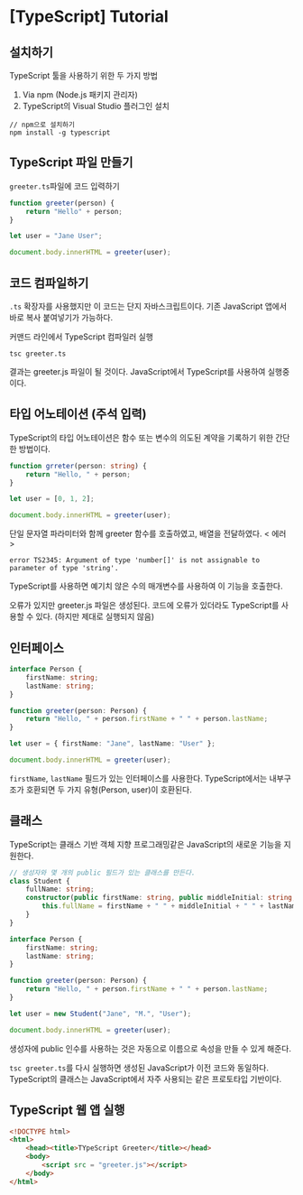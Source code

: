 # [TypeScript] Tutorial

## 설치하기

TypeScript 툴을 사용하기 위한 두 가지 방법
1. Via npm (Node.js 패키지 관리자)
2. TypeScript의 Visual Studio 플러그인 설치

```
// npm으로 설치하기
npm install -g typescript
```

## TypeScript 파일 만들기

`greeter.ts`파일에 코드 입력하기

```ts
function greeter(person) {
	return "Hello" + person;
}

let user = "Jane User";

document.body.innerHTML = greeter(user);
```

## 코드 컴파일하기

`.ts` 확장자를 사용했지만 이 코드는 단지 자바스크립트이다.
기존 JavaScript 앱에서 바로 복사 붙여넣기가 가능하다.

커맨드 라인에서 TypeScript 컴파일러 실행
```
tsc greeter.ts
```
결과는 greeter.js 파일이 될 것이다.
JavaScript에서 TypeScript를 사용하여 실행중이다.

## 타입 어노테이션 (주석 입력)

TypeScript의 타입 어노테이션은 함수 또는 변수의 의도된 계약을 기록하기 위한 간단한 방법이다.

```ts
function grreter(person: string) {
	return "Hello, " + person;
}

let user = [0, 1, 2];

document.body.innerHTML = greeter(user);
```
단일 문자열 파라미터와 함께 greeter 함수를 호출하였고, 배열을 전달하였다.
< 에러 >
```
error TS2345: Argument of type 'number[]' is not assignable to parameter of type 'string'.
```
TypeScript를 사용하면 예기치 않은 수의 매개변수를 사용하여 이 기능을 호출한다.

오류가 있지만 greeter.js 파일은 생성된다.
코드에 오류가 있더라도 TypeScript를 사용할 수 있다. (하지만 제대로 실행되지 않음)


## 인터페이스

```ts
interface Person {
	firstName: string;
	lastName: string;
}

function greeter(person: Person) {
	return "Hello, " + person.firstName + " " + person.lastName;
}

let user = { firstName: "Jane", lastName: "User" };

document.body.innerHTML = greeter(user);
```
`firstName`, `lastName` 필드가 있는 인터페이스를 사용한다.
TypeScript에서는 내부구조가 호환되면 두 가지 유형(Person, user)이 호환된다.

## 클래스

TypeScript는 클래스 기반 객체 지향 프로그래밍같은 JavaScript의 새로운 기능을 지원한다.

```ts
// 생성자와 몇 개의 public 필드가 있는 클래스를 만든다.
class Student {
	fullName: string;
	constructor(public firstName: string, public middleInitial: string, public lastName: string) {
		this.fullName = firstName + " " + middleInitial + " " + lastName;
	}
}

interface Person {
	firstName: string;
	lastName: string;
}

function greeter(person: Person) {
	return "Hello, " + person.firstName + " " + person.lastName;
}

let user = new Student("Jane", "M.", "User");

document.body.innerHTML = greeter(user);
```
생성자에 public 인수를 사용하는 것은 자동으로 이름으로 속성을 만들 수 있게 해준다.

`tsc greeter.ts`를 다시 실행하면 생성된 JavaScript가 이전 코드와 동일하다.
TypeScript의 클래스는 JavaScript에서 자주 사용되는 같은 프로토타입 기반이다.

## TypeScript 웹 앱 실행

```html
<!DOCTYPE html>
<html>
	<head><title>TYpeScript Greeter</title></head>
	<body>
		<script src = "greeter.js"></script>
	</body>
</html>
```